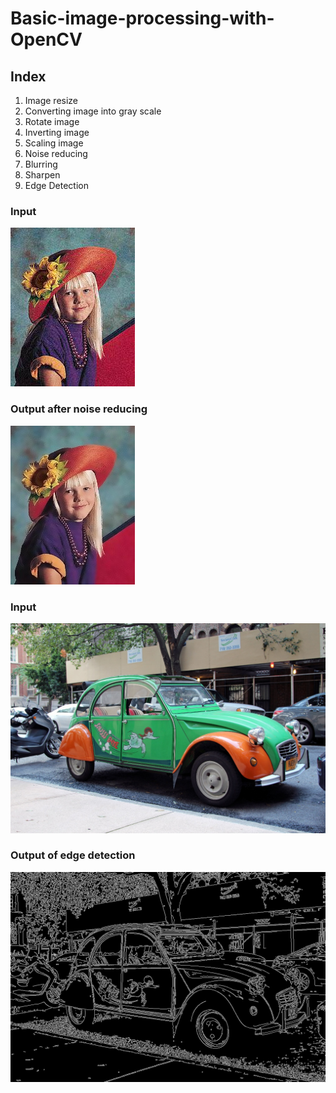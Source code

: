# Basic-image-processing-with-OpenCV

## Index

1. Image resize
2. Converting image into gray scale
3. Rotate image
4. Inverting image
5. Scaling image
6. Noise reducing
7. Blurring 
8. Sharpen
9. Edge Detection

### Input
![input image](https://github.com/Sanzidikawsar/Basic-image-processing-with-OpenCV/blob/master/source%20files/noise%20reduction/input.jpeg?raw=true "input image")

### Output after noise reducing
![input image](https://github.com/Sanzidikawsar/Basic-image-processing-with-OpenCV/blob/master/source%20files/noise%20reduction/noise_reduced_output.jpeg?raw=true "input image")


### Input
![input image](https://github.com/Sanzidikawsar/Basic-image-processing-with-OpenCV/blob/master/source%20files/edge%20detection/input.jpeg?raw=true "input image")

### Output of edge detection
![input image](https://github.com/Sanzidikawsar/Basic-image-processing-with-OpenCV/blob/master/source%20files/edge%20detection/edges_output.jpeg?raw=true "output image")
